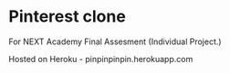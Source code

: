 # Pinterest clone

For NEXT Academy Final Assesment (Individual Project.)

Hosted on Heroku - pinpinpinpin.herokuapp.com
